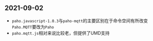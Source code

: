 ## 2021-09-02
- `paho.javascript-1.0.3`与`paho-mqtt`的主要区别在于命令空间有所改变`Paho.MQTT`要改为`Paho`
- `paho.mqtt.js`相对来说比较老，但提供了UMD支持